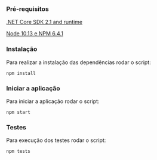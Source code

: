 ### Pré-requisitos
[.NET Core SDK 2.1 and runtime](https://www.microsoft.com/net/download)

[Node 10.13 e NPM 6.4.1](https://nodejs.org/en/download/)

### Instalação
Para realizar a instalação das dependências rodar o script:

`npm install`

### Iniciar a aplicação
Para iniciar a aplicação rodar o script:

`npm start`

### Testes
Para execução dos testes rodar o script:

`npm tests`
